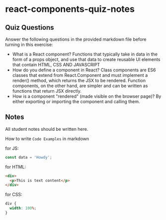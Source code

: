# react-components-quiz-notes

## Quiz Questions

Answer the following questions in the provided markdown file before turning in this exercise:

- What is a React component?
  Functions that typically take in data in the form of a props object, and use that data to create reusable UI elements that contain HTML, CSS AND JAVASCRIPT
- How do you define a component in React?
  Class components are ES6 classes that extend from React.Component and must implement a render() method, which returns the JSX to be rendered. Function components, on the other hand, are simpler and can be written as functions that return JSX directly.
- How is a component "rendered" (made visible on the browser page)?
  By either exporting or importing the component and calling them.

## Notes

All student notes should be written here.

How to write `Code Examples` in markdown

for JS:

```javascript
const data = 'Howdy';
```

for HTML:

```html
<div>
  <p>This is text content</p>
</div>
```

for CSS:

```css
div {
  width: 100%;
}
```
